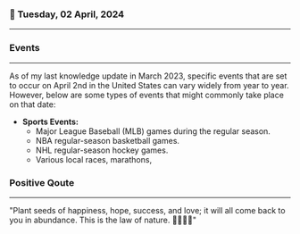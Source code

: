 ### 📅 Tuesday, 02 April, 2024
------
### Events
------
As of my last knowledge update in March 2023, specific events that are set to occur on April 2nd in the United States can vary widely from year to year. However, below are some types of events that might commonly take place on that date:

- **Sports Events:**
  - Major League Baseball (MLB) games during the regular season.
  - NBA regular-season basketball games.
  - NHL regular-season hockey games.
  - Various local races, marathons,
### Positive Qoute
------
"Plant seeds of happiness, hope, success, and love; it will all come back to you in abundance. This is the law of nature. 🌱✨💖🌟"
